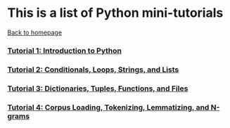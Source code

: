 # This is a list of Python mini-tutorials
[Back to homepage](README.md)

### [Tutorial 1: Introduction to Python](Python_Tutorial_1.md)

### [Tutorial 2: Conditionals, Loops, Strings, and Lists](Python_Tutorial_2.md)

### [Tutorial 3: Dictionaries, Tuples, Functions, and Files](Python_Tutorial_3.md)

### [Tutorial 4: Corpus Loading, Tokenizing, Lemmatizing, and N-grams](Python_Tutorial_4.md)
